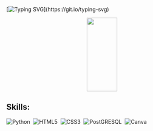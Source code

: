 [![Typing SVG](https://readme-typing-svg.herokuapp.com?font=Arial&size=22&duration=2000&pause=1000&color=FFFF00&width=435&lines=Hello%2C+my+name+is+Arthur.;I'm+20+years+old;I'm+currently+studying+Data+Science+at+UFC.)](https://git.io/typing-svg)

<p align="center">
  <img width="40%" height="195px" src="https://github-readme-stats.vercel.app/api/top-langs/?username=ArthurWgirao&layout=compact&hide_border=true&title_color=FFFF00&text_color=FFFF00&bg_color=0d1117" />
</p>



</div>

## Skills:

![Python](https://img.shields.io/badge/-python-0D1117?style=for-the-badge&logo=python&labelColor=0D1117)&nbsp;
![HTML5](https://img.shields.io/badge/-HTML5-0D1117?style=for-the-badge&logo=HTML5&labelColor=0D1117)&nbsp;
![CSS3](https://img.shields.io/badge/-CSS3-0D1117?style=for-the-badge&logo=CSS3&logoColor=1572B6&labelColor=0D1117)&nbsp;
![PostGRESQL](https://img.shields.io/badge/postgresql-0D1117?style=for-the-badge&logo=postgresql&logoColor=white&labelColor=0D1117)&nbsp;
![Canva](https://img.shields.io/badge/Canva-0D1117?style=for-the-badge&logo=canva&logoColor=white&labelColor=0D1117)&nbsp;
